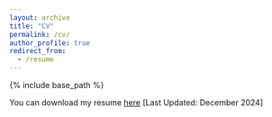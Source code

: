 ```yaml
---
layout: archive
title: "CV"
permalink: /cv/
author_profile: true
redirect_from:
  - /resume
---
```


{% include base_path %}

You can download my resume [here](https://ceyron.github.io/files/resume_felix_koehler.pdf) [Last Updated: December 2024]
